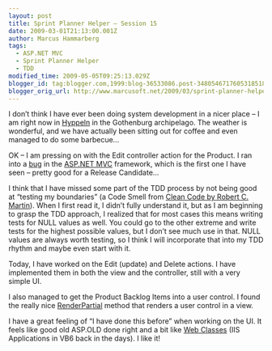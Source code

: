 ```yaml
---
layout: post
title: Sprint Planner Helper – Session 15
date: 2009-03-01T21:13:00.001Z
author: Marcus Hammarberg
tags:
  - ASP.NET MVC
  - Sprint Planner Helper
  - TDD
modified_time: 2009-05-05T09:25:13.029Z
blogger_id: tag:blogger.com,1999:blog-36533086.post-3480546717605318518
blogger_orig_url: http://www.marcusoft.net/2009/03/sprint-planner-helper-session-15.html
---
```


I don’t think I have ever been doing system development in a nicer place – I am right now in [Hyppeln](http://www.hitta.se/LargeMap.aspx?var=Hyppeln) in the Gothenburg archipelago. The weather is wonderful, and we have actually been sitting out for coffee and even managed to do some barbecue…

OK – I am pressing on with the Edit controller action for the Product. I ran into a [bug](http://www.marcusoft.net/2009/03/aspnet-mvc-running-transformation-error.html) in the [ASP.NET MVC](http://www.asp.net/mvc/) framework, which is the first one I have seen – pretty good for a Release Candidate…

I think that I have missed some part of the TDD process by not being good at “testing my boundaries” (a Code Smell from [Clean Code by Robert C. Martin](http://www.amazon.com/Clean-Code-Handbook-Software-Craftsmanship/dp/0132350882)). When I first read it, I didn’t fully understand it, but as I am beginning to grasp the TDD approach, I realized that for most cases this means writing tests for NULL values as well. You could go to the other extreme and write tests for the highest possible values, but I don’t see much use in that. NULL values are always worth testing, so I think I will incorporate that into my TDD rhythm and maybe even start with it.

Today, I have worked on the Edit (update) and Delete actions. I have implemented them in both the view and the controller, still with a very simple UI.

I also managed to get the Product Backlog Items into a user control. I found the really nice [RenderPartial](http://devlicio.us/blogs/derik_whittaker/archive/2008/11/24/renderpartial-vs-renderaction.aspx) method that renders a user control in a view.

I have a great feeling of “I have done this before” when working on the UI. It feels like good old ASP.OLD done right and a bit like [Web Classes](http://www.avdf.com/oct98/art_id003.html) (IIS Applications in VB6 back in the days). I like it!
